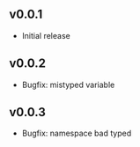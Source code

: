 ## v0.0.1

* Initial release

## v0.0.2

* Bugfix: mistyped variable

## v0.0.3

* Bugfix: namespace bad typed
